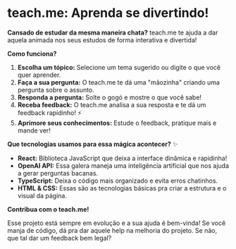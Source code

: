 # teach.me: Aprenda se divertindo! 

**Cansado de estudar da mesma maneira chata?**  teach.me te ajuda a dar aquela animada nos seus estudos de forma interativa e divertida! 

**Como funciona?** 

1. **Escolha um tópico:** Selecione um tema sugerido ou digite o que você quer aprender. 
2. **Faça a sua pergunta:** O teach.me te dá uma "mãozinha" criando uma pergunta sobre o assunto. 
3. **Responda a pergunta:**  Solte o gogó e mostre o que você sabe! 
4. **Receba feedback:** O teach.me analisa a sua resposta e te dá um feedback rapidinho!  ⚡️
5. **Aprimore seus conhecimentos:** Estude o feedback, pratique mais e mande ver! 

**Que tecnologias usamos para essa mágica acontecer?** ✨

* **React:**  Biblioteca JavaScript que deixa a interface dinâmica e rapidinha! ️
* **OpenAI API:**  Essa galera maneja uma inteligência artificial que nos ajuda a gerar perguntas bacanas.   
* **TypeScript:**  Deixa o código mais organizado e evita erros chatinhos.  
* **HTML & CSS:**  Essas são as tecnologias básicas pra criar a estrutura e o visual da página.  ️

**Contribua com o teach.me!** 

Esse projeto está sempre em evolução e a sua ajuda é bem-vinda! Se você manja de código, dá pra dar aquele help na melhoria do projeto. Se não, que tal dar um feedback bem legal? 
